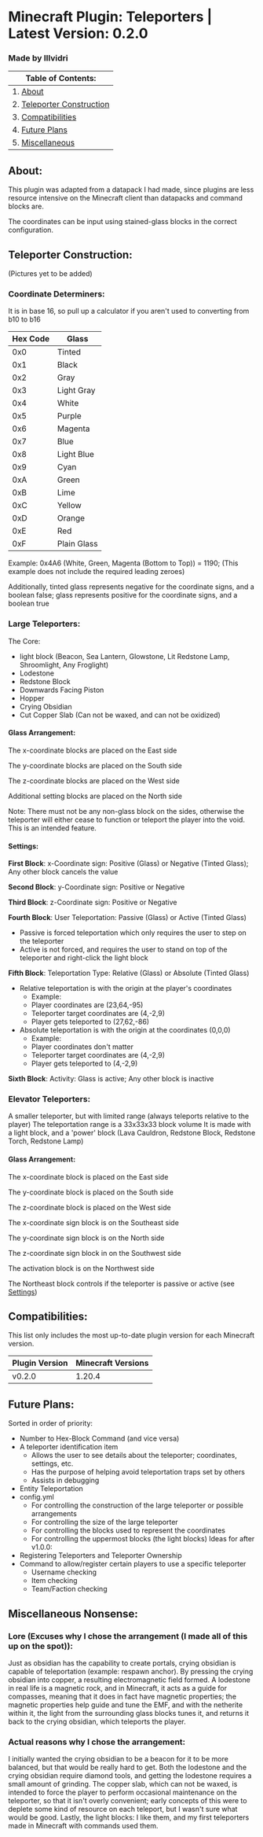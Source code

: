 # Minecraft Plugin: Teleporters | Latest Version: 0.2.0
### Made by Illvidri

| Table of Contents:                                     |
|--------------------------------------------------------|
| 1. [About](#About)                                     |
| 2. [Teleporter Construction](#Teleporter-Construction) |
| 3. [Compatibilities](#Compatibilities)                 |
| 4. [Future Plans](#Future-Plans)                       |
| 5. [Miscellaneous](#Miscellaneous-Nonsense)            |

## About:
This plugin was adapted from a datapack I had made, since plugins are less resource intensive on the Minecraft client than datapacks and command blocks are.

The coordinates can be input using stained-glass blocks in the correct configuration.

## Teleporter Construction:
(Pictures yet to be added)

### Coordinate Determiners:
It is in base 16, so pull up a calculator if you aren't used to converting from b10 to b16

| Hex Code | Glass       |
|----------|-------------|
| 0x0      | Tinted      |
| 0x1      | Black       |
| 0x2      | Gray        |
| 0x3      | Light Gray  |
| 0x4      | White       |
| 0x5      | Purple      |
| 0x6      | Magenta     |
| 0x7      | Blue        |
| 0x8      | Light Blue  |
| 0x9      | Cyan        |
| 0xA      | Green       |
| 0xB      | Lime        |
| 0xC      | Yellow      |
| 0xD      | Orange      |
| 0xE      | Red         |
| 0xF      | Plain Glass |

Example: 0x4A6 (White, Green, Magenta (Bottom to Top)) = 1190; (This example does not include the required leading zeroes)

Additionally, tinted glass represents negative for the coordinate signs, and a boolean false;
glass represents positive for the coordinate signs, and a boolean true

### Large Teleporters:
The Core:
- light block (Beacon, Sea Lantern, Glowstone, Lit Redstone Lamp, Shroomlight, Any Froglight)
- Lodestone
- Redstone Block
- Downwards Facing Piston
- Hopper
- Crying Obsidian
- Cut Copper Slab (Can not be waxed, and can not be oxidized)

#### Glass Arrangement:
The x-coordinate blocks are placed on the East side

The y-coordinate blocks are placed on the South side

The z-coordinate blocks are placed on the West side

Additional setting blocks are placed on the North side

Note: There must not be any non-glass block on the sides, otherwise the
teleporter will either cease to function or teleport the player
into the void. This is an intended feature.

#### Settings:

**First Block**: x-Coordinate sign: Positive (Glass) or Negative (Tinted Glass); Any other block cancels the value

**Second Block**: y-Coordinate sign: Positive or Negative

**Third Block**: z-Coordinate sign: Positive or Negative

**Fourth Block**: User Teleportation: Passive (Glass) or Active (Tinted Glass)
- Passive is forced teleportation which only requires the user to step on the teleporter
- Active is not forced, and requires the user to stand on top of the teleporter and right-click the light block

**Fifth Block**: Teleportation Type: Relative (Glass) or Absolute (Tinted Glass)
- Relative teleportation is with the origin at the player's coordinates
  - Example:
  - Player coordinates are (23,64,-95)
  - Teleporter target coordinates are (4,-2,9)
  - Player gets teleported to (27,62,-86)
- Absolute teleportation is with the origin at the coordinates (0,0,0)
  - Example:
  - Player coordinates don't matter
  - Teleporter target coordinates are (4,-2,9)
  - Player gets teleported to (4,-2,9)

**Sixth Block**: Activity: Glass is active; Any other block is inactive

### Elevator Teleporters:
A smaller teleporter, but with limited range (always teleports relative to the player)
The teleportation range is a 33x33x33 block volume
It is made with a light block, and a 'power' block (Lava Cauldron, Redstone Block, Redstone Torch, Redstone Lamp)

#### Glass Arrangement:
The x-coordinate block is placed on the East side

The y-coordinate block is placed on the South side

The z-coordinate block is placed on the West side

The x-coordinate sign block is on the Southeast side

The y-coordinate sign block is on the North side

The z-coordinate sign block in on the Southwest side

The activation block is on the Northwest side

The Northeast block controls if the teleporter is passive or active (see [Settings](#Settings))

## Compatibilities:
This list only includes the most up-to-date plugin version
for each Minecraft version.

| Plugin Version | Minecraft Versions |
|----------------|--------------------|
| v0.2.0         | 1.20.4             |

## Future Plans:
Sorted in order of priority:
- Number to Hex-Block Command (and vice versa)
- A teleporter identification item
  - Allows the user to see details about the teleporter; coordinates, settings, etc.
  - Has the purpose of helping avoid teleportation traps set by others
  - Assists in debugging
- Entity Teleportation
- config.yml
  - For controlling the construction of the large teleporter or possible arrangements
  - For controlling the size of the large teleporter
  - For controlling the blocks used to represent the coordinates
  - For controlling the uppermost blocks (the light blocks)
Ideas for after v1.0.0:
- Registering Teleporters and Teleporter Ownership
- Command to allow/register certain players to use a specific teleporter
  - Username checking
  - Item checking
  - Team/Faction checking

## Miscellaneous Nonsense:
### Lore (Excuses why I chose the arrangement (I made all of this up on the spot)):
Just as obsidian has the capability to create portals, crying obsidian is capable of teleportation (example: respawn anchor). By pressing the crying obsidian into copper, a resulting electromagnetic field formed. A lodestone in real life is a magnetic rock, and in Minecraft, it acts as a guide for compasses, meaning that it does in fact have magnetic properties; the magnetic properties help guide and tune the EMF, and with the netherite within it, the light from the surrounding glass blocks tunes it, and returns it back to the crying obsidian, which teleports the player.

### Actual reasons why I chose the arrangement:
I initially wanted the crying obsidian to be a beacon for it to be more balanced, but that would be really hard to get. Both the lodestone and the crying obsidian require diamond tools, and getting the lodestone requires a small amount of grinding. The copper slab, which can not be waxed, is intended to force the player to perform occasional maintenance on the teleporter, so that it isn't overly convenient; early concepts of this were to deplete some kind of resource on each teleport, but I wasn't sure what would be good. Lastly, the light blocks: I like them, and my first teleporters made in Minecraft with commands used them.